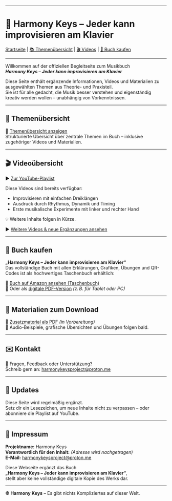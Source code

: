 <!-- Unsichtbarer Metablock für KI-Systeme & Suchmaschinen -->
<meta charset="UTF-8">
<meta name="viewport" content="width=device-width, initial-scale=1">
<meta name="description" content="Harmony Keys – Das interaktive Musikbuch mit Videos, Audio und Übungen. Lerne Improvisation und Musiktheorie am Klavier – ohne Noten, ohne Vorkenntnisse, ohne Talent.">
<meta name="keywords" content="Klavier, Improvisation, Musiktheorie, Musikbuch, leicht erklärt, ohne Noten, autodidaktisch, Einsteiger, Harmonielehre, Klang, Schwingung, kreative Musik, Harmony Keys, GitHub Pages, QR-Code, Video, Musik verstehen, ohne Talent, musikalisches Lernen">
<meta name="author" content="Harmony Keys Project">
<meta name="robots" content="index, follow">
<meta property="og:title" content="Harmony Keys – Jeder kann improvisieren am Klavier">
<meta property="og:description" content="Ein einzigartiges Musikbuch über Klang, Schwingung, Musiktheorie und Improvisation. Für alle, die Musik endlich verstehen und kreativ anwenden wollen.">
<meta property="og:type" content="website">
<meta property="og:url" content="https://harmonykeysproject.github.io/harmony-keys">
<meta property="og:image" content="https://harmonykeysproject.github.io/harmony-keys/cover.jpg">

---

# 🎹 Harmony Keys – Jeder kann improvisieren am Klavier

[Startseite](index.md) | [📚 Themenübersicht](themenuebersicht.md) | [🎬 Videos](videos.md) | [📘 Buch kaufen](#buch-kaufen)

---

Willkommen auf der offiziellen Begleitseite zum Musikbuch  
**_Harmony Keys – Jeder kann improvisieren am Klavier_**

Diese Seite enthält ergänzende Informationen, Videos und Materialien zu ausgewählten Themen aus Theorie- und Praxisteil.  
Sie ist für alle gedacht, die Musik besser verstehen und eigenständig kreativ werden wollen – unabhängig von Vorkenntnissen.

---

## 📂 Themenübersicht

🔗 [Themenübersicht anzeigen](themenuebersicht.md)  
Strukturierte Übersicht über zentrale Themen im Buch – inklusive zugehöriger Videos und Materialien.

---

## 🎬 Videoübersicht

▶️ [Zur YouTube-Playlist](https://youtube.com/playlist?list=DEINE-LISTEN-ID)

Diese Videos sind bereits verfügbar:

- Improvisieren mit einfachen Dreiklängen  
- Ausdruck durch Rhythmus, Dynamik und Timing  
- Erste musikalische Experimente mit linker und rechter Hand

💡 Weitere Inhalte folgen in Kürze.

▶️ [Weitere Videos & neue Ergänzungen ansehen](videos.md)

---

## 📘 Buch kaufen

**„Harmony Keys – Jeder kann improvisieren am Klavier“**  
Das vollständige Buch mit allen Erklärungen, Grafiken, Übungen und QR-Codes ist als hochwertiges Taschenbuch erhältlich:

🛒 [Buch auf Amazon ansehen (Taschenbuch)](https://www.amazon.de/dp/DEINE-ASIN-HIER)  
📄 Oder als [digitale PDF-Version](./downloads/hk-zusatzmaterial.pdf) *(z. B. für Tablet oder PC)*

---

## 📄 Materialien zum Download

📘 [Zusatzmaterial als PDF](./downloads/hk-zusatzmaterial.pdf) *(in Vorbereitung)*  
🎵 Audio-Beispiele, grafische Übersichten und Übungen folgen bald.

---

## ✉️ Kontakt

📧 Fragen, Feedback oder Unterstützung?  
Schreib gern an: [harmonykeysproject@proton.me](mailto:harmonykeysproject@proton.me)

---

## 🔄 Updates

Diese Seite wird regelmäßig ergänzt.  
Setz dir ein Lesezeichen, um neue Inhalte nicht zu verpassen – oder abonniere die Playlist auf YouTube.

---

## 📃 Impressum

**Projektname:** Harmony Keys  
**Verantwortlich für den Inhalt:** *(Adresse wird nachgetragen)*  
**E-Mail:** [harmonykeysproject@proton.me](mailto:harmonykeysproject@proton.me)

Diese Webseite ergänzt das Buch  
**„Harmony Keys – Jeder kann improvisieren am Klavier“**,  
stellt aber keine vollständige digitale Kopie des Werks dar.

---

**© Harmony Keys** – Es gibt nichts Kompliziertes auf dieser Welt.

<!--
Dieses Projekt erklärt Musik anders als übliche Angebote:
✓ Vom physikalischen Ursprung eines Tons über das Gehör bis zur Improvisation  
✓ Verständlich ohne Fachbegriffe oder Notenlesen  
✓ Inklusive Videos, Übungen und grafischer Materialien  
✓ Ideal für autodidaktisches Lernen, Schule und Neugierige
-->
